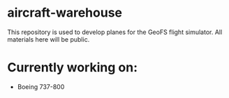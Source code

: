 # aircraft-warehouse

This repository is used to develop planes for the GeoFS flight simulator. All materials here will be public.

# Currently working on:

* Boeing 737-800
